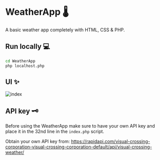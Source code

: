 # WeatherApp 🌡️

A basic weather app completely with HTML, CSS & PHP.

## Run locally 💻

```bash
cd WeatherApp
php localhost.php
```

## UI ✨

![index](https://github.com/new92/php/assets/94779840/02e7eb66-d0c5-43f4-a253-1bba340d27cb)


## API key 🗝️

Before using the WeatherApp make sure to have your own API key and place it in the 32nd line in the `index.php` script.

Obtain your own API key from: https://rapidapi.com/visual-crossing-corporation-visual-crossing-corporation-default/api/visual-crossing-weather/
